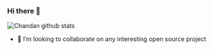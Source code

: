 ### Hi there 👋
![Chandan github stats](https://github-readme-stats.vercel.app/api?username=cjoshi015&show_icons=true)

- 👯 I’m looking to collaborate on any interesting open source project

